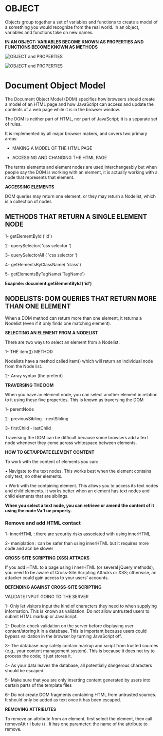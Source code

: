 # OBJECT

Objects group together a set of variables and functions to create a model
of a something you would recognize from the real world. In an object,
variables and functions take on new names.

**IN AN OBJECT: VARIABLES BECOME KNOWN AS PROPERTIES AND FUNCTIONS BECOME KNOWN AS METHODS**

![OBJECT and PROPERTIES](https://i.ibb.co/HrsHvM0/Untitled.jpg)

![OBJECT and PROPERTIES](https://i.ibb.co/gdqSd6D/Untitled.jpg)

# Document Object Model

The Document Object Model (DOM) specifies
how browsers should create a model of an HTML
page and how JavaScript can access and update the
contents of a web page while it is in the browser window.

The DOM is neither part of HTML, nor part of JavaScript; it is a separate set of rules.

It is implemented by all major browser makers, and covers two primary areas:

- MAKING A MODEL OF THE HTML PAGE

- ACCESSING AND CHANGING THE HTML PAGE

The terms elements and element nodes are used interchangeably
but when people say the DOM is working with an element,
it is actually working with a node that represents that element.

**ACCESSING ELEMENTS**

DOM queries may return one element, or they may return a Nodelist,
which is a collection of nodes

## METHODS THAT RETURN A SINGLE ELEMENT NODE

1- getElementByld ('id')

2- querySelector( 'css selector ')

3- querySelectorAll  ( 'css selector ')

4- getElementsByClassName( 'class')

5- getElementsByTagName('TagName')

**Exapmle: document.getElementByld ('id')**

## NODELISTS: DOM QUERIES THAT RETURN MORE THAN ONE ELEMENT

When a DOM method can return more than one element, it returns a
Nodelist (even if it only finds one matching element).

**SELECTING AN ELEMENT FROM A NODELIST**

There are two ways to select an element from a Nodelist:

1- THE item()) METHOD

Nodelists have a method
called item() which will return
an individual node from the
Node list.

2- Array syntax (the preferd)

**TRAVERSING THE DOM**

When you have an element node, you can select
another element in relation to it using these five
properties. This is known as traversing the DOM

1- parentNode

2- previousSibling - nextSibling

3- firstChild - lastChild 

Traversing the DOM can be difficult because
some browsers add a text node whenever they
come across whitespace between elements.

**HOW TO GET/UPDATE ELEMENT CONTENT**

To work with the content of elements you can:

• Navigate to the text nodes. This works best
when the element contains only text, no other
elements.

• Work with the containing element. This allows
you to access its text nodes and child elements.
It works better when an element has text nodes
and child elements that are siblings.

**When you select a text node, you can retrieve or amend the content of it using the node Va 1 ue property.**

### Remove and add HTML contact

1- innerHTML : there are security risks associated with using innerHTML

2- maniplation : can be safer than using innerHTML but it requires more code and acn be slower


**CROSS-SITE SCRIPTING (XSS) ATTACKS**


If you add HTML to a page using i nnerHTML (or several jQuery methods),
you need to be aware of Cross-Site Scripting Attacks or XSS; otherwise,
an attacker could gain access to your users' accounts.


**DEFENDING AGAINST CROSS-SITE SCRIPTING**

VALIDATE INPUT GOING TO THE SERVER

1- Only let visitors input the kind
of characters they need to when
supplying information. This is
known as validation. Do not
allow untrusted users to submit
HTML markup or JavaScript.

2- Double-check validation on
the server before displaying user
content/storing it in a database.
This is important because users
could bypass validation in the
browser by turning JavaScript off.

3- The database may safely
contain markup and script
from trusted sources (e.g., your
content management system).
This is because it does not try to
process the code; it just stores it.

4- As your data leaves the
database, all potentially
dangerous characters should be
escaped.

5- Make sure that you are only
inserting content generated by
users into certain parts of the
template files

6- Do not create DOM fragments
containing HTML from untrusted
sources. It should only be added
as text once it has been escaped.

**REMOVING ATTRIBUTES**

To remove an attribute from an
element, first select the element,
then call removeAtt r i bute () .
It has one parameter: the name
of the attribute to remove.
